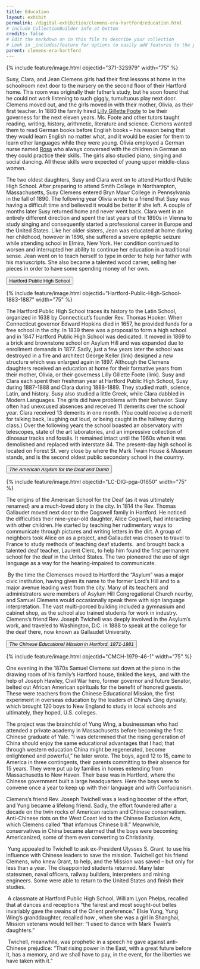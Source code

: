 ```yaml
---
title: Education
layout: exhibit
permalink: /digital-exhibition/clemens-era-hartford/education.html
# include CollectionBuilder info at bottom
credits: false
# Edit the markdown on in this file to describe your collection
# Look in _includes/feature for options to easily add features to the page
parent: clemens-era-hartford
---
```


{% include feature/image.html objectid="371-32S979" width="75" %}

Susy, Clara, and Jean Clemens girls had their first lessons at home in the schoolroom next door to the nursery on the second floor of their Hartford home. This room was originally their father’s study, but he soon found that he could not work listening to such giggly, tumultuous play next door. Clemens moved out, and the girls moved in with their mother, Olivia, as their first teacher. In 1880 the family hired [Lilly Gillette Foote](https://docs.google.com/document/d/10Gv_UfskgSstizZWpQMTSU8aHpRgkTqK/edit#heading=h.qkb3veinmp41) to be their governess for the next eleven years. Ms. Foote and other tutors taught reading, writing, history, arithmetic, literature and science. Clemens wanted them to read German books before English books – his reason being that they would learn English no matter what, and it would be easier for them to learn other languages while they were young. Olivia employed a German nurse named [Rosa](https://docs.google.com/document/d/10Gv_UfskgSstizZWpQMTSU8aHpRgkTqK/edit#heading=h.uurk6igmk864) who always conversed with the children in German so they could practice their skills. The girls also studied piano, singing and social dancing. All these skills were expected of young upper middle-class women.

The two oldest daughters, Susy and Clara went on to attend Hartford Public High School. After preparing to attend Smith College in Northampton, Massachusetts, Susy Clemens entered Bryn Mawr College in Pennsylvania in the fall of 1890. The following year Olivia wrote to a friend that Susy was having a difficult time and believed it would be better if she left. A couple of months later Susy returned home and never went back. Clara went in an entirely different direction and spent the last years of the 1890s in Vienna to study singing and consequently started a professional career in Europe and the United States. Like her older sisters, Jean was educated at home during her childhood, however in 1896, she suffered a severe epileptic seizure while attending school in Elmira, New York. Her condition continued to worsen and interrupted her ability to continue her education in a traditional sense. Jean went on to teach herself to type in order to help her father with his manuscripts. She also became a talented wood carver, selling her pieces in order to have some spending money of her own.

<button type="button" class="collapsible">Hartford Public High School</button>
<div class="content">
  {% include feature/image.html objectid="Hartford-Public-High-School-1883-1887" width="75" %}
  <p>The Hartford Public High School traces its history to the Latin School, organized in 1638 by Connecticut’s founder Rev. Thomas Hooker. When Connecticut governor Edward Hopkins died in 1657, he provided funds for a free school in the city. In 1839 there was a proposal to form a high school and in 1847 Hartford Public High School was dedicated. It moved in 1869 to a brick and brownstone school on Asylum Hill and was expanded due to enrollment demands in 1877. Sadly, just a few years later the school was destroyed in a fire and architect George Keller (link) designed a new structure which was enlarged again in 1897. Although the Clemens daughters received an education at home for their formative years from their mother, Olivia, or their governess Lilly Gillette Foote (link). Susy and Clara each spent their freshman year at Hartford Public High School, Susy during 1887-1888 and Clara during 1888-1889. They studied math, science, Latin, and history. Susy also studied a little Greek, while Clara dabbled in Modern Languages. The girls did have problems with their behavior. Susy often had unexcused absences and received 11 demerits over the school year. Clara received 13 demerits in one month. (You could receive a demerit for talking back, laughing out loud, or being caught in the hallway during class.) Over the following years the school boasted an observatory with telescopes, state of the art laboratories, and an impressive collection of dinosaur tracks and fossils. It remained intact until the 1960s when it was demolished and replaced with interstate 84. The present-day high school is located on Forest St. very close by where the Mark Twain House & Museum stands, and is the second oldest public secondary school in the country. </p>
</div>

<button type="button" class="collapsible">_The American Asylum for the Deaf and Dumb_</button>
<div class="content">
  {% include feature/image.html objectid="LC-DIG-pga-01650" width="75" %}
  <p>The origins of the American School for the Deaf (as it was ultimately renamed) are a much-loved story in the city. In 1814 the Rev. Thomas Gallaudet moved next door to the Cogswell family in Hartford. He noticed the difficulties their nine-year-old daughter, Alice Cogswell, had interacting with other children. He started by teaching her rudimentary ways to communicate through pictures and writing letters in the dirt. A group of neighbors took Alice on as a project, and Gallaudet was chosen to travel to France to study methods of teaching deaf students.  and brought back a talented deaf teacher, Laurent Clerc, to help him found the first permanent school for the deaf in the United States. The two pioneered the use of sign language as a way for the hearing-impaired to communicate.</p>
  <p> By the time the Clemenses moved to Hartford the “Asylum” was a major civic institution, having given its name to the former Lord’s Hill and to a major avenue leading west from the city. Many of its teachers and administrators were members of Asylum Hill Congregational Church nearby, and Samuel Clemens would occasionally speak there with sign language interpretation. The vast multi-porced building included a gymnasium and cabinet shop, as the school also trained students for work in industry. Clemens’s friend Rev. Joseph Twichell was deeply involved in the Asylum’s work, and traveled to Washington, D.C. in 1888 to speak at the college for the deaf there, now known as Gallaudet University.</p>
</div>

<button type="button" class="collapsible">_The Chinese Educational Mission in Hartford, 1871-1881_</button>
<div class="content">
  {% include feature/image.html objectid="CMCH-1979-46-1" width="75" %}
  <p>One evening in the 1870s Samuel Clemens sat down at the piano in the drawing room of his family’s Hartford house, tinkled the keys,  and with the help of Joseph Hawley, Civil War hero, former governor and future Senator, belted out African American spirituals for the benefit of honored guests. These were teachers from the Chinese Educational Mission, the first experiment in overseas education by the leaders of China’s Qing dynasty, which brought 120 boys to New England to study in local schools and ultimately, they hoped, U.S. colleges.</p>
  <p>The project was the brainchild of Yung Wing, a businessman who had attended a private academy in Massachusetts before becoming the first Chinese graduate of Yale. “I was determined that the rising generation of China should enjoy the same educational advantages that I had; that through western education China might be regenerated, become enlightened and powerful,” he later wrote. The boys, aged 12 to 15, came to America in three contingents, their parents committing to their absence for 15 years. They were put up by families in homes extending from Massachusetts to New Haven. Their base was in Hartford, where the Chinese government built a large headquarters. Here the boys were to convene once a year to keep up with their language and with Confucianism.</p>
  <p>Clemens’s friend Rev. Joseph Twichell was a leading booster of the effort, and Yung became a lifelong friend. Sadly, the effort foundered after a decade on the twin rocks of American racism and Chinese conservatism. Anti-Chinese riots on the West Coast led to the Chinese Exclusion Acts, which Clemens called “that infamous Chinese bill.” Meanwhile, conservatives in China became alarmed that the boys were becoming Americanized, some of them even converting to Christianity.</p>
  <p> Yung appealed to Twichell to ask ex-President Ulysses S. Grant  to use his influence with Chinese leaders to save the mission. Twichell got his friend Clemens, who knew Grant, to help, and the Mission was saved – but only for less than a year. The disappointed students returned. Many later  statesmen, naval officers, railway builders, interpreters and mining engineers. Some were able to return to the United States and finish their studies.</p>
  <p> A classmate at Hartford Public High School, William Lyon Phelps, recalled that at dances and receptions “the fairest and most sought-out belles invariably gave the swains of the Orient preference.” Elsie Yung, Yung Wing’s granddaughter, recalled how , when she was a girl in Shanghai, Mission veterans would tell her: “I used to dance with Mark Twain’s daughters.”</p>
  <p> Twichell, meanwhile, was prophetic in a speech he gave against anti-Chinese prejudice: “That rising power in the East, with a great future before it, has a memory, and we shall have to pay, in the event, for the liberties we have taken with it.”</p>
</div>